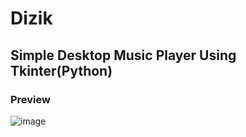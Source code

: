 # Dizik
## Simple Desktop Music Player Using Tkinter(Python)

### Preview
![image](https://user-images.githubusercontent.com/112888593/202747073-8095c920-bb0d-44c7-8560-c0cd73ede051.png)
